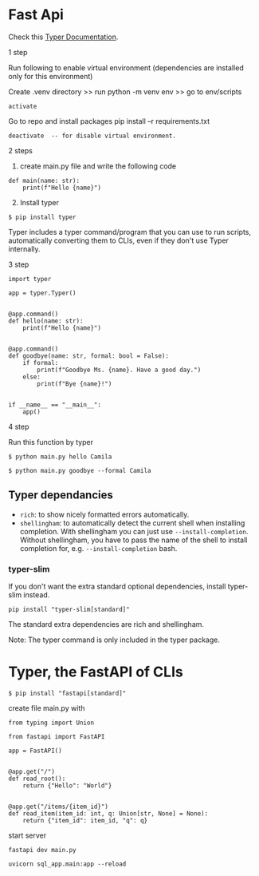 # Fast Api
Check this [Typer Documentation](https://github.com/fastapi/typer).

1 step 

Run following to enable virtual environment (dependencies are installed only for this environment) 

Create .venv directory >> run python -m venv env >> go to env/scripts 
``` 
activate
 ```

Go to repo and install packages  pip install –r requirements.txt 
```
deactivate  -- for disable virtual environment. 
```
2 steps 

1. create main.py file and write the following code
```
def main(name: str):
    print(f"Hello {name}")
```
2. Install typer
```
$ pip install typer
```
Typer includes a typer command/program that you can use to run scripts, automatically converting them to CLIs, even if they don't use Typer internally.

3 step
```
import typer

app = typer.Typer()


@app.command()
def hello(name: str):
    print(f"Hello {name}")


@app.command()
def goodbye(name: str, formal: bool = False):
    if formal:
        print(f"Goodbye Ms. {name}. Have a good day.")
    else:
        print(f"Bye {name}!")


if __name__ == "__main__":
    app()
```
4 step

Run this function by typer
```
$ python main.py hello Camila
```
```
$ python main.py goodbye --formal Camila
```

## Typer dependancies

- ``rich``: to show nicely formatted errors automatically.
- ``shellingham``: to automatically detect the current shell when installing completion.
With shellingham you can just use `--install-completion`.
Without shellingham, you have to pass the name of the shell to install completion for, e.g. `--install-completion` bash.

### typer-slim
If you don't want the extra standard optional dependencies, install typer-slim instead.
```
pip install "typer-slim[standard]"
```
The standard extra dependencies are rich and shellingham.

Note: The typer command is only included in the typer package.

# Typer, the FastAPI of CLIs
```
$ pip install "fastapi[standard]"
```
create file main.py with
```
from typing import Union

from fastapi import FastAPI

app = FastAPI()


@app.get("/")
def read_root():
    return {"Hello": "World"}


@app.get("/items/{item_id}")
def read_item(item_id: int, q: Union[str, None] = None):
    return {"item_id": item_id, "q": q}
```
start server
```
fastapi dev main.py
```
```
uvicorn sql_app.main:app --reload
```